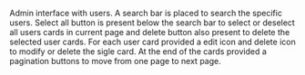 Admin interface with users.
A search bar is placed to search the specific users.
Select all button is present below the search bar to select or deselect all users cards in current page and delete button also present to delete the selected user cards.
For each user card provided a edit icon and delete icon to modify or delete the sigle card.
At the end of the cards provided a pagination buttons to move from one page to next page.
